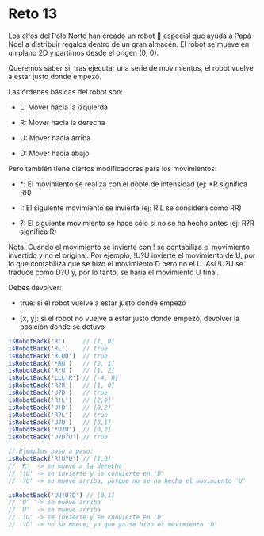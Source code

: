 # Reto 13

Los elfos del Polo Norte han creado un robot 🤖 especial que ayuda a Papá Noel a distribuir regalos dentro de un gran almacén. El robot se mueve en un plano 2D y partimos desde el origen (0, 0).

Queremos saber si, tras ejecutar una serie de movimientos, el robot vuelve a estar justo donde empezó.

Las órdenes básicas del robot son:

- L: Mover hacia la izquierda

- R: Mover hacia la derecha

- U: Mover hacia arriba

- D: Mover hacia abajo

Pero también tiene ciertos modificadores para los movimientos:

- *: El movimiento se realiza con el doble de intensidad (ej: *R significa RR)

- !: El siguiente movimiento se invierte (ej: R!L se considera como RR)

- ?: El siguiente movimiento se hace sólo si no se ha hecho antes (ej: R?R significa R)

Nota: Cuando el movimiento se invierte con ! se contabiliza el movimiento invertido y no el original. Por ejemplo, !U?U invierte el movimiento de U, por lo que contabiliza que se hizo el movimiento D pero no el U. Así !U?U se traduce como D?U y, por lo tanto, se haría el movimiento U final.

Debes devolver:

- true: si el robot vuelve a estar justo donde empezó

- [x, y]: si el robot no vuelve a estar justo donde empezó, devolver la posición donde se detuvo

```ts
isRobotBack('R')     // [1, 0]
isRobotBack('RL')    // true
isRobotBack('RLUD')  // true
isRobotBack('*RU')   // [2, 1]
isRobotBack('R*U')   // [1, 2]
isRobotBack('LLL!R') // [-4, 0]
isRobotBack('R?R')   // [1, 0]
isRobotBack('U?D')   // true
isRobotBack('R!L')   // [2,0]
isRobotBack('U!D')   // [0,2]
isRobotBack('R?L')   // true
isRobotBack('U?U')   // [0,1]
isRobotBack('*U?U')  // [0,2]
isRobotBack('U?D?U') // true

// Ejemplos paso a paso:
isRobotBack('R!U?U') // [1,0]
// 'R'  -> se mueve a la derecha 
// '!U' -> se invierte y se convierte en 'D'
// '?U' -> se mueve arriba, porque no se ha hecho el movimiento 'U'

isRobotBack('UU!U?D') // [0,1]
// 'U'  -> se mueve arriba
// 'U'  -> se mueve arriba
// '!U' -> se invierte y se convierte en 'D'
// '?D' -> no se mueve, ya que ya se hizo el movimiento 'D'
```